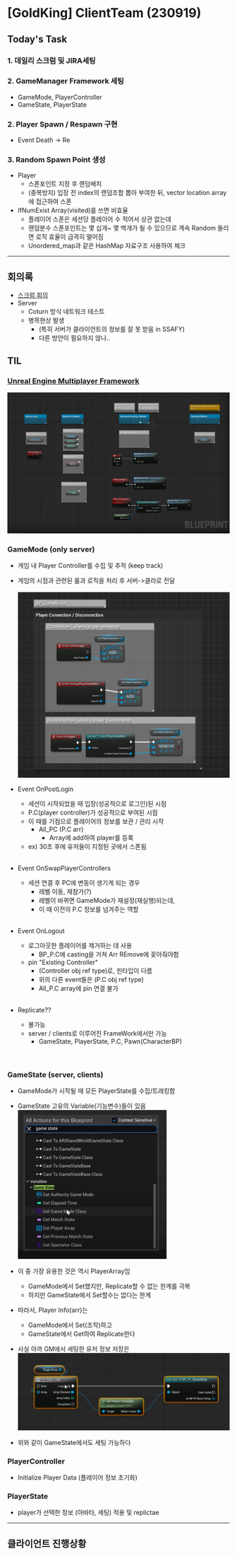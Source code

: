 # [GoldKing] ClientTeam (230919)

## Today's Task

  ### 1. 데일리 스크럼 및 JIRA세팅
  
  ### 2. GameManager Framework 세팅 
  - GameMode, PlayerController
  - GameState, PlayerState
  
  ### 2. Player Spawn / Respawn 구현 
  - Event Death -> Re
  
  ### 3. Random Spawn Point 생성
  - Player 
    - 스폰포인트 지정 후 랜덤배치
    - (중복방지) 입장 전 index의 랜덤조합 뽑아 부여한 뒤, vector location array에 접근하여 스폰 
  - IfNumExist Array(visited)를 쓰면 비효율
    - 플레이어 스폰은 세션당 플레이어 수 적어서 상관 없는데
    - 랜덤분수 스폰포인트는 몇 십개~ 몇 백개가 될 수 있으므로 계속 Random 돌리면 로직 효율이 급격히 떨어짐
    - Unordered_map과 같은 HashMap 자료구조 사용하여 체크   

  
-------------------
## 회의록
  - [스크럼 회의](https://gainful-pineapple-5a6.notion.site/20-2f7d00ef90e94d51a3cb808c2be4ed27?pvs=4)
  - Server
    - Coturn 방식 네트워크 테스트
    - 병목현상 발생 
      - (특히 서버가 클라이언트의 정보를 잘 못 받음 in SSAFY) 
      - 다른 방안이 필요하지 않나..

## TIL 
### [Unreal Engine Multiplayer Framework](https://www.youtube.com/watch?v=pvDgmnxewuk&list=PLNb7FZ2Nw2HTcJ9Qvy8n2Ou-ZVbsDOMFh&index=5)<br>
![img](img/Gamesystem.png)<br>
  ### **GameMode** (only server)
  - 게임 내 Player Controller를 수집 및 추적 (keep track)
  - 게임의 시점과 관련된 룰과 로직을 처리 후  서버->클라로 전달<br><br>
  ![img](img/connection.png)<br>

  - Event OnPostLogin
    - 세션이 시작되었을 때 입장(성공적으로 로그인)된 시점
    - P.C(player controller)가 성공적으로 부여된 시점
    - 이 때를 기점으로 플레이어의 정보를 보관 / 관리 시작
      - All_PC (P.C arr)
        - Array에 add하여 player를 등록
    - ex) 30초 후에 유저들이 지정된 곳에서 스폰됨<br><br>

  - Event OnSwapPlayerControllers
    - 세션 연결 후 PC에 변동이 생기게 되는 경우
      - 레벨 이동, 재참가(?)
      - 레벨이 바뀌면 GameMode가 재설정(재실행)되는데, 
      - 이 때 이전의 P.C 정보를 넘겨주는 역할<br><br>  

  - Event OnLogout
    - 로그아웃한 플레이어를 제거하는 데 사용
      - BP_P.C에 casting을 거쳐 Arr REmove에 꽂아줘야함
    - pin "Existing Controller" 
      - (Controller obj ref type)로, 핀타입이 다름
      - 위의 다른 event들은 (P.C obj ref type)
      - All_P.C array에 pin 연결 불가<br><br> 

  - Replicate??
    - 불가능
    - server / clients로 이루어진 FrameWork에서만 가능
      - GameState, PlayerState, P.C, Pawn(CharacterBP)<br><br><br>


### **GameState** (server, clients)
- GameMode가 시작될 때 모든 PlayerState를 수집/트래킹함
- GameState 고유의 Variable(기능변수)들이 있음 
  <br>![img](img/GamestateOnlyVar.png)<br>

- 이 중 가쟝 유용한 것은 역시 PlayerArray임 
  - GameMode에서 Set했지만, Replicate할 수 없는 한계를 극복
  - 하지만 GameState에서 Set할수는 없다는 한계 
- 따라서, Player Info(arr)는 
  - GameMode에서 Set(조작)하고 
  - GameState에서 Get하여 Replicate한다

- 사실 아까 GM에서 세팅한 유저 정보 저장은
  <br>![img](img/gstate_same_as_gmode.png)<br>
- 위와 같이 GameState에서도 세팅 가능하다  


### **PlayerController**
  - Initialize Player Data (플레이어 정보 초기화)
### **PlayerState**
  - player가 선택한 정보 (아바타, 세팅) 적용 및 replictae 


----


## 클라이언트 진행상황  

<!-- ### 3 Fountains
- <HP / Stats / Gold> Fountain 
    ![img](img/3Fountains.png)
### Use of Each
- HP Fountain 
    ![img](img/HPFountain.png)

- Stats Fountain 
    ![img](img/StatsFountain.png)

- Gold Fountain
    ![img](img/GoldFountain.png)
  골드 계산은 (원래 보유골드 * Random Float - 분수 비용)으로 하였음   -->
  


    
  